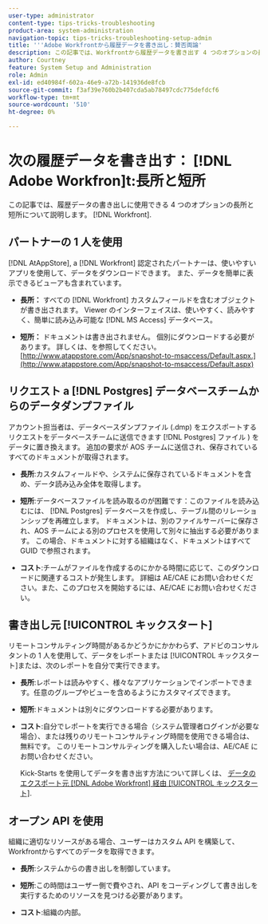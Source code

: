 ```yaml
---
user-type: administrator
content-type: tips-tricks-troubleshooting
product-area: system-administration
navigation-topic: tips-tricks-troubleshooting-setup-admin
title: '''Adobe Workfrontから履歴データを書き出し：賛否両論'
description: この記事では、Workfrontから履歴データを書き出す 4 つのオプションの長所と短所について説明します。
author: Courtney
feature: System Setup and Administration
role: Admin
exl-id: ed40984f-602a-46e9-a72b-141936de8fcb
source-git-commit: f3af39e760b2b407cda5ab78497cdc775defdcf6
workflow-type: tm+mt
source-wordcount: '510'
ht-degree: 0%

---
```


# 次の履歴データを書き出す： [!DNL Adobe Workfron]t:長所と短所

この記事では、履歴データの書き出しに使用できる 4 つのオプションの長所と短所について説明します。 [!DNL Workfront].

## パートナーの 1 人を使用

[!DNL AtAppStore], a [!DNL Workfront] 認定されたパートナーは、使いやすいアプリを使用して、データをダウンロードできます。 また、データを簡単に表示できるビューアも含まれています。

* **長所：** すべての [!DNL Workfront] カスタムフィールドを含むオブジェクトが書き出されます。 Viewer のインターフェイスは、使いやすく、読みやすく、簡単に読み込み可能な [!DNL MS Access] データベース。

* **短所：** ドキュメントは書き出されません。 個別にダウンロードする必要があります。 詳しくは、を参照してください。 [http://www.atappstore.com/App/snapshot-to-msaccess/Default.aspx.](http://www.atappstore.com/App/snapshot-to-msaccess/Default.aspx)

## リクエスト a [!DNL Postgres] データベースチームからのデータダンプファイル

アカウント担当者は、データベースダンプファイル (.dmp) をエクスポートするリクエストをデータベースチームに送信できます [!DNL Postgres] ファイル ) をデータに置き換えます。 追加の要求が AOS チームに送信され、保存されているすべてのドキュメントが取得されます。

* **長所**:カスタムフィールドや、システムに保存されているドキュメントを含め、データ読み込み全体を取得します。

* **短所**:データベースファイルを読み取るのが困難です：このファイルを読み込むには、 [!DNL Postgres] データベースを作成し、テーブル間のリレーションシップを再確立します。 ドキュメントは、別のファイルサーバーに保存され、AOS チームによる別のプロセスを使用して別々に抽出する必要があります。 この場合、ドキュメントに対する組織はなく、ドキュメントはすべて GUID で参照されます。
* **コスト**:チームがファイルを作成するのにかかる時間に応じて、このダウンロードに関連するコストが発生します。 詳細は AE/CAE にお問い合わせください。また、このプロセスを開始するには、AE/CAE にお問い合わせください。

## 書き出し元 [!UICONTROL キックスタート]

リモートコンサルティング時間があるかどうかにかかわらず、アドビのコンサルタントの 1 人を使用して、データをレポートまたは [!UICONTROL キックスタート]または、次のレポートを自分で実行できます。

* **長所**:レポートは読みやすく、様々なアプリケーションでインポートできます。任意のグループやビューを含めるようにカスタマイズできます。

* **短所**:ドキュメントは別々にダウンロードする必要があります。

* **コスト**:自分でレポートを実行できる場合（システム管理者ログインが必要な場合）、または残りのリモートコンサルティング時間を使用できる場合は、無料です。 このリモートコンサルティングを購入したい場合は、AE/CAE にお問い合わせください。

   Kick-Starts を使用してデータを書き出す方法について詳しくは、 [データのエクスポート元 [!DNL Adobe Workfront] 経由 [!UICONTROL キックスタート]](../../administration-and-setup/manage-workfront/using-kick-starts/export-data-from-wf-via-kick-starts.md).

## オープン API を使用

組織に適切なリソースがある場合、ユーザーはカスタム API を構築して、Workfrontからすべてのデータを取得できます。

* **長所**:システムからの書き出しを制御しています。

* **短所**:この時間はユーザー側で費やされ、API をコーディングして書き出しを実行するためのリソースを見つける必要があります。

* **コスト**:組織の内部。
